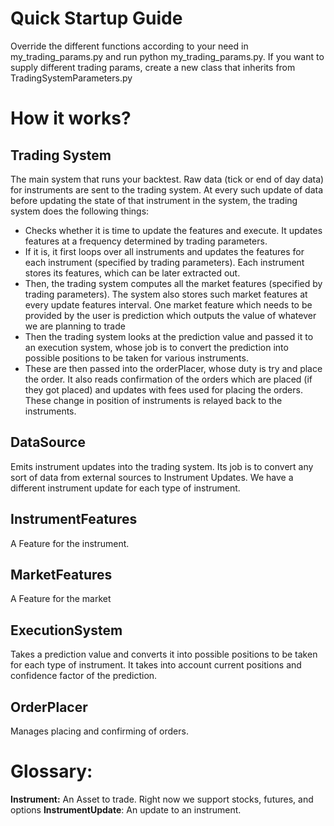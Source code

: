 # **Quick Startup Guide** #
Override the different functions according to your need in my_trading_params.py and run
python my_trading_params.py.
If you want to supply different trading params, create a new class that inherits from TradingSystemParameters.py

# **How it works?** #

## Trading System ##
The main system that runs your backtest. Raw data (tick or end of day data) for instruments are sent to the trading system. At every such update of data before updating the state of that instrument in the system, the trading system does the following things:
* Checks whether it is time to update the features and execute. It updates features at a frequency determined by trading parameters.
* If it is, it first loops over all instruments and updates the features for each instrument (specified by trading parameters). Each instrument stores its features, which can be later extracted out.
* Then, the trading system computes all the market features (specified by trading parameters). The system also stores such market features at every update features interval. One market feature which needs to be provided by the user is prediction which outputs the value of whatever we are planning to trade
* Then the trading system looks at the prediction value and passed it to an execution system, whose job is to convert the prediction into possible positions to be taken for various instruments.
* These are then passed into the orderPlacer, whose duty is try and place the order. It also reads confirmation of the orders which are placed (if they got placed) and updates with fees used for placing the orders. These change in position of instruments is relayed back to the instruments.

## DataSource ##
Emits instrument updates into the trading system. Its job is to convert any sort of data from external sources to Instrument Updates. We have a different instrument update for each type of instrument.

## InstrumentFeatures ##
A Feature for the instrument. 

## MarketFeatures ##
A Feature for the market

## ExecutionSystem ##
Takes a prediction value and converts it into possible positions to be taken for each type of instrument. It takes into account current positions and confidence factor of the prediction.

## OrderPlacer ##
Manages placing and confirming of orders.

# **Glossary:** #

**Instrument:** An Asset to trade. Right now we support stocks, futures, and options
**InstrumentUpdate**: An update to an instrument.